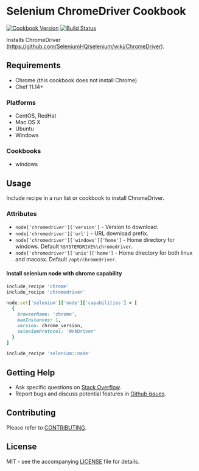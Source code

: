 # Selenium ChromeDriver Cookbook

[![Cookbook Version](http://img.shields.io/cookbook/v/chromedriver.svg?style=flat-square)][supermarket]
[![Build Status](http://img.shields.io/travis/dhoer/chef-chromedriver.svg?style=flat-square)][travis]

[supermarket]: https://supermarket.chef.io/cookbooks/chromedriver
[travis]: https://travis-ci.org/dhoer/chef-chromedriver

Installs ChromeDriver (https://github.com/SeleniumHQ/selenium/wiki/ChromeDriver). 

## Requirements

- Chrome (this cookbook does not install Chrome)
- Chef 11.14+

### Platforms

- CentOS, RedHat
- Mac OS X
- Ubuntu
- Windows

### Cookbooks

- windows 

## Usage

Include recipe in a run list or cookbook to install ChromeDriver.

### Attributes

- `node['chromedriver']['version']` - Version to download.
- `node['chromedriver']['url']` -  URL download prefix.
- `node['chromedriver']['windows']['home']` - Home directory for windows. Default `%SYSTEMDRIVE%\chromedriver`.
- `node['chromedriver']['unix']['home']` - Home directory for both linux and macosx. Default `/opt/chromedriver`.

#### Install selenium node with chrome capability

```ruby
include_recipe 'chrome'
include_recipe 'chromedriver'

node.set['selenium']['node']['capabilities'] = [
  {
    browserName: 'chrome',
    maxInstances: 1,
    version: chrome_version,
    seleniumProtocol: 'WebDriver'
  }
]

include_recipe 'selenium::node'
```

## Getting Help

- Ask specific questions on [Stack Overflow](http://stackoverflow.com/questions/tagged/chromedriver).
- Report bugs and discuss potential features in [Github issues](https://github.com/dhoer/chef-chromedriver/issues).

## Contributing

Please refer to [CONTRIBUTING](https://github.com/dhoer/chef-chromedriver/graphs/contributors).

## License

MIT - see the accompanying [LICENSE](https://github.com/dhoer/chef-chromedriver/blob/master/LICENSE.md) file for 
details.
